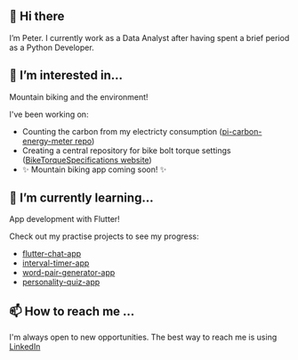 ## 👋 Hi there

I’m Peter. I currently work as a Data Analyst after having spent a brief period as a Python Developer. 

## 👀 I’m interested in...

Mountain biking and the environment! 

I've been working on:
* Counting the carbon from my electricty consumption ([pi-carbon-energy-meter repo](https://github.com/pduebel/pi-carbon-energy-meter 'pi-carbon-energy-meter'))
* Creating a central repository for bike bolt torque settings ([BikeTorqueSpecifications website](https://www.biketorquespecifications.com/ 'BikeTorqueSpecifications website'))
* ✨ Mountain biking app coming soon! ✨

## 🌱 I’m currently learning...
App development with Flutter!

Check out my practise projects to see my progress:
* [flutter-chat-app](https://github.com/pduebel/flutter-chat-app 'flutter-chat-app-repo')
* [interval-timer-app](https://github.com/pduebel/interval-timer-app 'interval-timer-app repo')
* [word-pair-generator-app](https://github.com/pduebel/word-pair-generator-app 'word-pair-generator-app repo')
* [personality-quiz-app](https://github.com/pduebel/personality-quiz-app 'personality-quiz-app repo')

## 📫 How to reach me ...
I'm always open to new opportunities. The best way to reach me is using [LinkedIn](https://www.linkedin.com/in/peter-duebel-030302aa/ 'LinkedIn profile')

<!---
pduebel/pduebel is a ✨ special ✨ repository because its `README.md` (this file) appears on your GitHub profile.
You can click the Preview link to take a look at your changes.
--->
